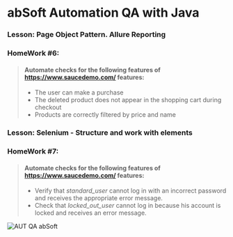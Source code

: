 # abSoft Automation QA with Java
### Lesson: Page Object Pattern. Allure Reporting

### HomeWork #6:
> #### Automate checks for the following features of https://www.saucedemo.com/ features:
>- The user can make a purchase
>- The deleted product does not appear in the shopping cart during checkout
>- Products are correctly filtered by price and name

### Lesson: Selenium - Structure and work with elements

### HomeWork #7:
> #### Automate checks for the following features of https://www.saucedemo.com/ features:
>- Verify that *standard_user* cannot log in with an incorrect password and receives the appropriate error message.
>- Check that *locked_out_user* cannot log in because his account is locked and receives an error message.

![AUT QA abSoft](https://fra1.digitaloceanspaces.com/cdn.absoft/production/products/3b99fd90-3421-11ed-bc9a-17d59e2f50b4.png)